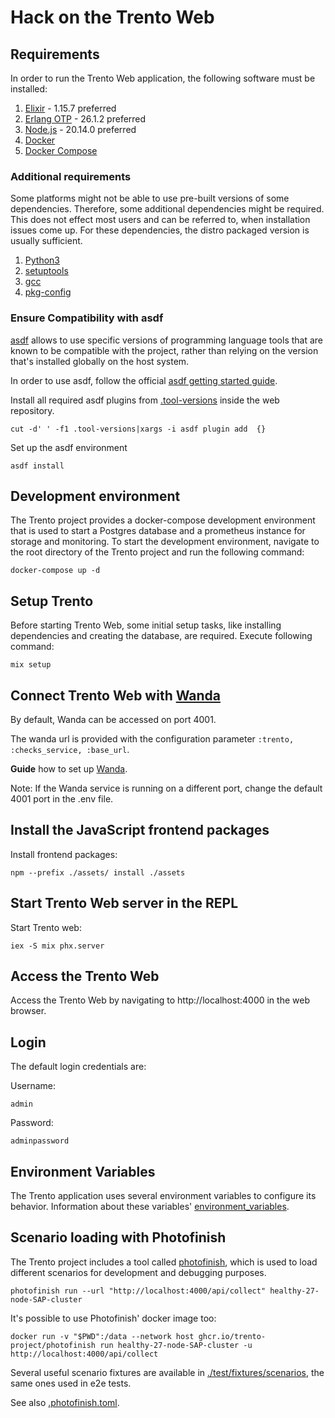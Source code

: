 # Hack on the Trento Web

## Requirements

In order to run the Trento Web application, the following software must be installed:

1. [Elixir](https://elixir-lang.org/) - 1.15.7 preferred
2. [Erlang OTP](https://www.erlang.org/) - 26.1.2 preferred
3. [Node.js](https://nodejs.org/en/) - 20.14.0 preferred
4. [Docker](https://docs.docker.com/get-docker/)
5. [Docker Compose](https://docs.docker.com/compose/install/)

### Additional requirements

Some platforms might not be able to use pre-built versions of some dependencies.
Therefore, some additional dependencies might be required. This does not effect
most users and can be referred to, when installation issues come up.
For these dependencies, the distro packaged version is usually sufficient.

1. [Python3](https://www.python.org/)
2. [setuptools](https://setuptools.pypa.io/en/latest/index.html)
3. [gcc](https://gcc.gnu.org/)
4. [pkg-config](https://www.freedesktop.org/wiki/Software/pkg-config/)

### Ensure Compatibility with asdf

[asdf](https://asdf-vm.com/guide/introduction.html) allows to use specific versions of programming language tools that are known to be compatible with the project, rather than relying on the version that's installed globally on the host system.

In order to use asdf, follow the official [asdf getting started guide](https://asdf-vm.com/guide/getting-started.html).

Install all required asdf plugins from [.tool-versions](/.tool-versions) inside the web repository.

```
cut -d' ' -f1 .tool-versions|xargs -i asdf plugin add  {}
```

Set up the asdf environment

```
asdf install
```

## Development environment

The Trento project provides a docker-compose development environment that is used to start a Postgres database and a prometheus instance for storage and monitoring. To start the development environment, navigate to the root directory of the Trento project and run the following command:

```
docker-compose up -d
```

## Setup Trento

Before starting Trento Web, some initial setup tasks, like installing dependencies and creating the database, are required.
Execute following command:

```
mix setup
```

## Connect Trento Web with [Wanda](https://github.com/trento-project/wanda)

By default, Wanda can be accessed on port 4001.

The wanda url is provided with the configuration parameter `:trento, :checks_service, :base_url`.


**Guide** how to set up [Wanda](https://github.com/trento-project/wanda/blob/main/guides/development/hack_on_wanda.md).

Note: If the Wanda service is running on a different port, change the default 4001 port in the .env file.

## Install the JavaScript frontend packages

Install frontend packages:

```
npm --prefix ./assets/ install ./assets
```

## Start Trento Web server in the REPL

Start Trento web:

```
iex -S mix phx.server
```

## Access the Trento Web

Access the Trento Web by navigating to http://localhost:4000 in the web browser.

## Login

The default login credentials are:

Username:

```
admin
```

Password:

```
adminpassword
```

## Environment Variables

The Trento application uses several environment variables to configure its behavior.
Information about these variables' [environment_variables](./environment_variables.md).

## Scenario loading with Photofinish

The Trento project includes a tool called [photofinish](https://github.com/trento-project/photofinish), which is used to load different scenarios for development and debugging purposes.

```
photofinish run --url "http://localhost:4000/api/collect" healthy-27-node-SAP-cluster
```

It's possible to use Photofinish' docker image too:

```
docker run -v "$PWD":/data --network host ghcr.io/trento-project/photofinish run healthy-27-node-SAP-cluster -u http://localhost:4000/api/collect
```

Several useful scenario fixtures are available in [./test/fixtures/scenarios](https://github.com/trento-project/web/tree/main/test/fixtures/scenarios), the same ones used in e2e tests.

See also [.photofinish.toml](https://github.com/trento-project/web/blob/main/.photofinish.toml).

